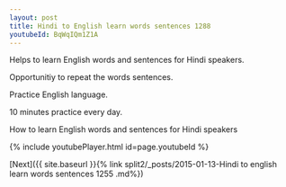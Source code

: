 ```yaml
---
layout: post
title: Hindi to English learn words sentences 1288 
youtubeId: BqWqIQm1Z1A
---
```

 
 
Helps to learn English words and sentences for Hindi speakers.

Opportunitiy to repeat the words sentences. 

Practice English language. 
 
10 minutes practice every day. 
 
How to learn English words and sentences for Hindi speakers 
 
{% include youtubePlayer.html id=page.youtubeId %}
 
 
[Next]({{ site.baseurl }}{% link  split2/_posts/2015-01-13-Hindi to english learn words sentences 1255 .md%})
 
